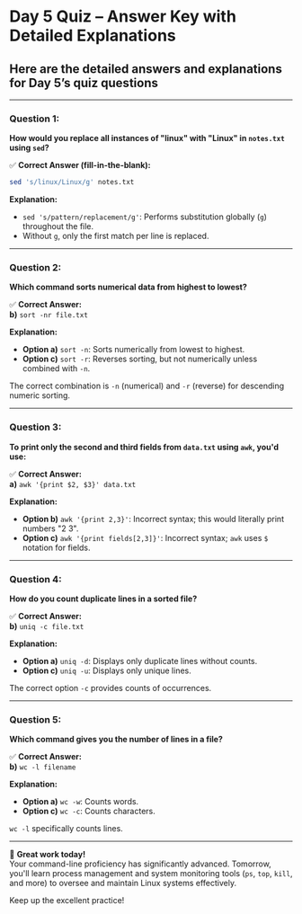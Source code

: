 # **Day 5 Quiz – Answer Key with Detailed Explanations**

## Here are the detailed answers and explanations for Day 5’s quiz questions

---

### **Question 1:**

**How would you replace all instances of "linux" with "Linux" in `notes.txt` using `sed`?**

✅ **Correct Answer (fill-in-the-blank):**

```bash
sed 's/linux/Linux/g' notes.txt
```

**Explanation:**  

- `sed 's/pattern/replacement/g'`: Performs substitution globally (`g`) throughout the file.  
- Without `g`, only the first match per line is replaced.

---

### **Question 2:**

**Which command sorts numerical data from highest to lowest?**

✅ **Correct Answer:**  
**b)** `sort -nr file.txt`

**Explanation:**  

- **Option a)** `sort -n`: Sorts numerically from lowest to highest.  
- **Option c)** `sort -r`: Reverses sorting, but not numerically unless combined with `-n`.  

The correct combination is `-n` (numerical) and `-r` (reverse) for descending numeric sorting.

---

### **Question 3:**

**To print only the second and third fields from `data.txt` using `awk`, you'd use:**

✅ **Correct Answer:**  
**a)** `awk '{print $2, $3}' data.txt`

**Explanation:**  

- **Option b)** `awk '{print 2,3}'`: Incorrect syntax; this would literally print numbers "2 3".
- **Option c)** `awk '{print fields[2,3]}'`: Incorrect syntax; `awk` uses `$` notation for fields.

---

### **Question 4:**

**How do you count duplicate lines in a sorted file?**

✅ **Correct Answer:**  
**b)** `uniq -c file.txt`

**Explanation:**  

- **Option a)** `uniq -d`: Displays only duplicate lines without counts.
- **Option c)** `uniq -u`: Displays only unique lines.

The correct option `-c` provides counts of occurrences.

---

### **Question 5:**

**Which command gives you the number of lines in a file?**

✅ **Correct Answer:**  
**b)** `wc -l filename`

**Explanation:**  

- **Option a)** `wc -w`: Counts words.
- **Option c)** `wc -c`: Counts characters.

`wc -l` specifically counts lines.

---

🎯 **Great work today!**  
Your command-line proficiency has significantly advanced. Tomorrow, you'll learn process management and system monitoring tools (`ps`, `top`, `kill`, and more) to oversee and maintain Linux systems effectively.

Keep up the excellent practice!
